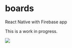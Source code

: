 # boards
React Native with Firebase app

This is a work in progress.

![](https://github.com/eunier14/boards/blob/master/boards-demo-wip.gif)
